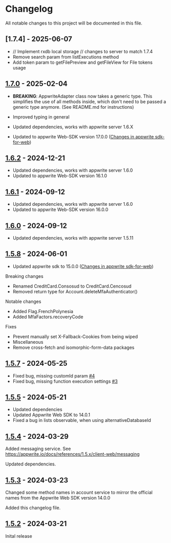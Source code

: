 # Changelog

All notable changes to this project will be documented in this file.

## [1.7.4] - 2025-06-07

- // Implement rxdb local storage
  // changes to server to match 1.7.4
- Remove search param from listExecutions method
- Add token param to getFilePreview and getFileView for File tokens usage

## [1.7.0] - 2025-02-04

- **BREAKING**: AppwriteAdapter class now takes a generic type. This simplifies the use of all methods inside, which don't need to be passed a generic type anymore. (See README.md for instructions)
- Improved typing in general

- Updated dependencies, works with appwrite server 1.6.X
- Updated to appwrite Web-SDK version 17.0.0 ([Changes in appwrite sdk-for-web](https://github.com/appwrite/sdk-for-web/releases/tag/17.0.0))

## [1.6.2] - 2024-12-21

- Updated dependencies, works with appwrite server 1.6.0
- Updated to appwrite Web-SDK version 16.1.0

## [1.6.1] - 2024-09-12

- Updated dependencies, works with appwrite server 1.6.0
- Updated to appwrite Web-SDK version 16.0.0

## [1.6.0] - 2024-09-12

- Updated dependencies, works with appwrite server 1.5.11

## [1.5.8] - 2024-06-01

- Updated appwrite sdk to 15.0.0 ([Changes in appwrite sdk-for-web](https://github.com/appwrite/sdk-for-web/releases/tag/15.0.0))

Breaking changes

- Renamed CreditCard.Consosud to CreditCard.Cencosud
- Removed return type for Account.deleteMfaAuthenticator()

Notable changes

- Added Flag.FrenchPolynesia
- Added MfaFactors.recoveryCode

Fixes

- Prevent manually set X-Fallback-Cookies from being wiped
- Miscellaneous
- Remove cross-fetch and isomorphic-form-data packages

## [1.5.7] - 2024-05-25

- Fixed bug, missing customId param [#4](https://github.com/blackfan23/ngx-appwrite/issues/4#issue-2313805238)
- Fixed bug, missing function execution settings [#3](https://github.com/blackfan23/ngx-appwrite/issues/3#issue-2313780308)

## [1.5.5] - 2024-05-21

- Updated dependencies
- Updated Appwrite Web SDK to 14.0.1
- Fixed a bug in lists observable, when using alternativeDatabaseId

## [1.5.4] - 2024-03-29

Added messaging service. See https://appwrite.io/docs/references/1.5.x/client-web/messaging

Updated dependencies.

## [1.5.3] - 2024-03-23

Changed some method names in account service to mirror the official names from the Appwrite Web SDK version 14.0.0

Added this changelog file.

## [1.5.2] - 2024-03-21

Inital release

[1.7.0]: https://github.com/blackfan23/ngx-appwrite/releases/tag/v1.7.0
[1.6.2]: https://github.com/blackfan23/ngx-appwrite/releases/tag/v1.6.2
[1.6.1]: https://github.com/blackfan23/ngx-appwrite/releases/tag/v1.6.1
[1.6.0]: https://github.com/blackfan23/ngx-appwrite/releases/tag/v1.6.0
[1.5.8]: https://github.com/blackfan23/ngx-appwrite/releases/tag/v1.5.8
[1.5.7]: https://github.com/blackfan23/ngx-appwrite/releases/tag/v1.5.7
[1.5.6]: https://github.com/blackfan23/ngx-appwrite/releases/tag/v1.5.6
[1.5.5]: https://github.com/blackfan23/ngx-appwrite/releases/tag/v1.5.5
[1.5.4]: https://github.com/blackfan23/ngx-appwrite/releases/tag/v1.5.4
[1.5.3]: https://github.com/blackfan23/ngx-appwrite/releases/tag/v1.5.3
[1.5.2]: https://github.com/blackfan23/ngx-appwrite/releases/tag/v1.5.2
